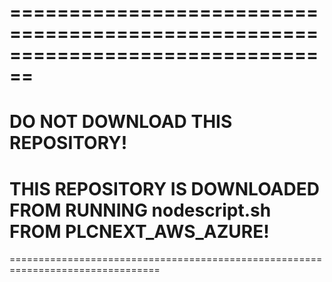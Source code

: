 ================================================================================
================================================================================
DO NOT DOWNLOAD THIS REPOSITORY!
================================
THIS REPOSITORY IS DOWNLOADED FROM RUNNING nodescript.sh FROM PLCNEXT_AWS_AZURE!
================================================================================
================================================================================
